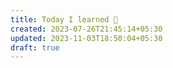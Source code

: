 ```yaml
---
title: Today I learned 📙
created: 2023-07-26T21:45:14+05:30
updated: 2023-11-03T18:50:04+05:30
draft: true
---
```

